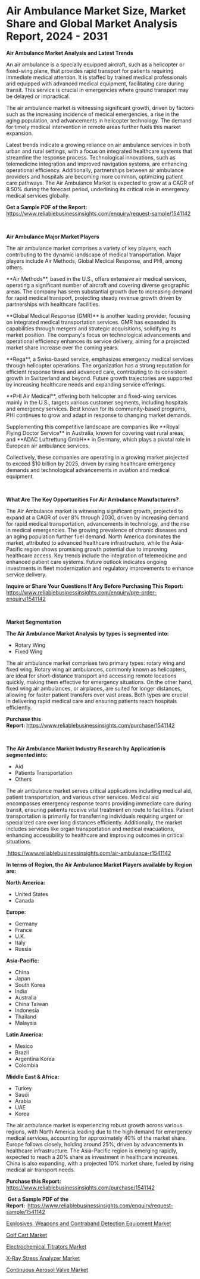 <p><h1>Air Ambulance Market Size, Market Share and Global Market Analysis Report, 2024 - 2031</h1></p><p><strong>Air Ambulance Market Analysis and Latest Trends</strong></p>
<p><p>An air ambulance is a specially equipped aircraft, such as a helicopter or fixed-wing plane, that provides rapid transport for patients requiring immediate medical attention. It is staffed by trained medical professionals and equipped with advanced medical equipment, facilitating care during transit. This service is crucial in emergencies where ground transport may be delayed or impractical.</p><p>The air ambulance market is witnessing significant growth, driven by factors such as the increasing incidence of medical emergencies, a rise in the aging population, and advancements in helicopter technology. The demand for timely medical intervention in remote areas further fuels this market expansion. </p><p>Latest trends indicate a growing reliance on air ambulance services in both urban and rural settings, with a focus on integrated healthcare systems that streamline the response process. Technological innovations, such as telemedicine integration and improved navigation systems, are enhancing operational efficiency. Additionally, partnerships between air ambulance providers and hospitals are becoming more common, optimizing patient care pathways. The Air Ambulance Market is expected to grow at a CAGR of 8.50% during the forecast period, underlining its critical role in emergency medical services globally.</p></p>
<p><strong>Get a Sample PDF of the Report:&nbsp;</strong> <a href="https://www.reliablebusinessinsights.com/enquiry/request-sample/1541142?utm_campaign=1138&utm_medium=2&utm_source=Github&utm_content=ia&utm_term=01112024&utm_id=air-ambulance">https://www.reliablebusinessinsights.com/enquiry/request-sample/1541142</a></p>
<p>&nbsp;</p>
<p><strong>Air Ambulance Major Market Players</strong></p>
<p><p>The air ambulance market comprises a variety of key players, each contributing to the dynamic landscape of medical transportation. Major players include Air Methods, Global Medical Response, and PHI, among others. </p><p>**Air Methods**, based in the U.S., offers extensive air medical services, operating a significant number of aircraft and covering diverse geographic areas. The company has seen substantial growth due to increasing demand for rapid medical transport, projecting steady revenue growth driven by partnerships with healthcare facilities.</p><p>**Global Medical Response (GMR)** is another leading provider, focusing on integrated medical transportation services. GMR has expanded its capabilities through mergers and strategic acquisitions, solidifying its market position. The company's focus on technological advancements and operational efficiency enhances its service delivery, aiming for a projected market share increase over the coming years.</p><p>**Rega**, a Swiss-based service, emphasizes emergency medical services through helicopter operations. The organization has a strong reputation for efficient response times and advanced care, contributing to its consistent growth in Switzerland and beyond. Future growth trajectories are supported by increasing healthcare needs and expanding service offerings.</p><p>**PHI Air Medical**, offering both helicopter and fixed-wing services mainly in the U.S., targets various customer segments, including hospitals and emergency services. Best known for its community-based programs, PHI continues to grow and adapt in response to changing market demands.</p><p>Supplementing this competitive landscape are companies like **Royal Flying Doctor Service** in Australia, known for covering vast rural areas, and **ADAC Luftrettung GmbH** in Germany, which plays a pivotal role in European air ambulance services.</p><p>Collectively, these companies are operating in a growing market projected to exceed $10 billion by 2025, driven by rising healthcare emergency demands and technological advancements in aviation and medical equipment.</p></p>
<p>&nbsp;</p>
<p><strong>What Are The Key Opportunities For Air Ambulance Manufacturers?</strong></p>
<p><p>The Air Ambulance market is witnessing significant growth, projected to expand at a CAGR of over 8% through 2030, driven by increasing demand for rapid medical transportation, advancements in technology, and the rise in medical emergencies. The growing prevalence of chronic diseases and an aging population further fuel demand. North America dominates the market, attributed to advanced healthcare infrastructure, while the Asia-Pacific region shows promising growth potential due to improving healthcare access. Key trends include the integration of telemedicine and enhanced patient care systems. Future outlook indicates ongoing investments in fleet modernization and regulatory improvements to enhance service delivery.</p></p>
<p><strong>Inquire or Share Your Questions If Any Before Purchasing This Report:</strong> <a href="https://www.reliablebusinessinsights.com/enquiry/pre-order-enquiry/1541142?utm_campaign=1138&utm_medium=2&utm_source=Github&utm_content=ia&utm_term=01112024&utm_id=air-ambulance">https://www.reliablebusinessinsights.com/enquiry/pre-order-enquiry/1541142</a></p>
<p>&nbsp;</p>
<p><strong>Market Segmentation</strong></p>
<p><strong>The Air Ambulance Market Analysis by types is segmented into:</strong></p>
<p><ul><li>Rotary Wing</li><li>Fixed Wing</li></ul></p>
<p><p>The air ambulance market comprises two primary types: rotary wing and fixed wing. Rotary wing air ambulances, commonly known as helicopters, are ideal for short-distance transport and accessing remote locations quickly, making them effective for emergency situations. On the other hand, fixed wing air ambulances, or airplanes, are suited for longer distances, allowing for faster patient transfers over vast areas. Both types are crucial in delivering rapid medical care and ensuring patients reach hospitals efficiently.</p></p>
<p><strong>Purchase this Report:&nbsp;</strong><a href="https://www.reliablebusinessinsights.com/purchase/1541142?utm_campaign=1138&utm_medium=2&utm_source=Github&utm_content=ia&utm_term=01112024&utm_id=air-ambulance">https://www.reliablebusinessinsights.com/purchase/1541142</a></p>
<p>&nbsp;</p>
<p><strong>The Air Ambulance Market Industry Research by Application is segmented into:</strong></p>
<p><ul><li>Aid</li><li>Patients Transportation</li><li>Others</li></ul></p>
<p><p>The air ambulance market serves critical applications including medical aid, patient transportation, and various other services. Medical aid encompasses emergency response teams providing immediate care during transit, ensuring patients receive vital treatment en route to facilities. Patient transportation is primarily for transferring individuals requiring urgent or specialized care over long distances efficiently. Additionally, the market includes services like organ transportation and medical evacuations, enhancing accessibility to healthcare and improving outcomes in critical situations.</p></p>
<p><a href="https://www.reliablebusinessinsights.com/air-ambulance-r1541142?utm_campaign=1138&utm_medium=2&utm_source=Github&utm_content=ia&utm_term=01112024&utm_id=air-ambulance">&nbsp;https://www.reliablebusinessinsights.com/air-ambulance-r1541142</a></p>
<p><strong>In terms of Region, the Air Ambulance Market Players available by Region are:</strong></p>
<p>
    <p> <strong> North America: </strong>
        <ul>
            <li>United States</li>
            <li>Canada</li>
        </ul>
        </p> 
    <p> <strong> Europe: </strong>
        <ul>
            <li>Germany</li>
            <li>France</li>
            <li>U.K.</li>
            <li>Italy</li>
            <li>Russia</li>
        </ul>
        </p> 
    <p> <strong> Asia-Pacific: </strong>
        <ul>
            <li>China</li>
            <li>Japan</li>
            <li>South Korea</li>
            <li>India</li>
            <li>Australia</li>
            <li>China Taiwan</li>
            <li>Indonesia</li>
            <li>Thailand</li>
            <li>Malaysia</li>
        </ul>
        </p> 
    <p> <strong> Latin America: </strong>
        <ul>
            <li>Mexico</li>
            <li>Brazil</li>
            <li>Argentina Korea</li>
            <li>Colombia</li>
        </ul>
        </p> 
    <p> <strong> Middle East & Africa: </strong>
        <ul>
            <li>Turkey</li>
            <li>Saudi</li>
            <li>Arabia</li>
            <li>UAE</li>
            <li>Korea</li>
        </ul>
    </p>
    </p>
<p><p>The air ambulance market is experiencing robust growth across various regions, with North America leading due to the high demand for emergency medical services, accounting for approximately 40% of the market share. Europe follows closely, holding around 25%, driven by advancements in healthcare infrastructure. The Asia-Pacific region is emerging rapidly, expected to reach a 20% share as investment in healthcare increases. China is also expanding, with a projected 10% market share, fueled by rising medical air transport needs.</p></p>
<p><strong>Purchase this Report: </strong><a href="https://www.reliablebusinessinsights.com/purchase/1541142?utm_campaign=1138&utm_medium=2&utm_source=Github&utm_content=ia&utm_term=01112024&utm_id=air-ambulance">https://www.reliablebusinessinsights.com/purchase/1541142</a></p>
<p>&nbsp;<strong>Get a Sample PDF of the Report:&nbsp;&nbsp;</strong><a href="https://www.reliablebusinessinsights.com/enquiry/request-sample/1541142?utm_campaign=1138&utm_medium=2&utm_source=Github&utm_content=ia&utm_term=01112024&utm_id=air-ambulance">https://www.reliablebusinessinsights.com/enquiry/request-sample/1541142</a></p>
<p><strong></strong></p>
<p><p><a href="https://www.linkedin.com/pulse/explosives-weapons-contraband-detection-equipment-market-outlook-acpmc?utm_campaign=1138&utm_medium=2&utm_source=Github&utm_content=ia&utm_term=01112024&utm_id=air-ambulance">Explosives, Weapons and Contraband Detection Equipment Market</a></p><p><a href="https://github.com/mynearvphamillwd7/Market-Research-Report-List-1/blob/main/golf-cart-market.md?utm_campaign=1138&utm_medium=2&utm_source=Github&utm_content=ia&utm_term=01112024&utm_id=air-ambulance">Golf Cart Market</a></p><p><a href="https://issuu.com/reportprime-2/docs/electrochemical-titrators-market-si_5484b2c19ee4c1?utm_campaign=1138&utm_medium=2&utm_source=Github&utm_content=ia&utm_term=01112024&utm_id=air-ambulance">Electrochemical Titrators Market</a></p><p><a href="https://www.linkedin.com/pulse/regulatory-landscape-its-influence-global-x-ray-stress-analyzer-uaqxc?utm_campaign=1138&utm_medium=2&utm_source=Github&utm_content=ia&utm_term=01112024&utm_id=air-ambulance">X-Ray Stress Analyzer Market</a></p><p><a href="https://issuu.com/reportprime-2/docs/continuous-aerosol-valve-market-siz_60a49837a68c34?utm_campaign=1138&utm_medium=2&utm_source=Github&utm_content=ia&utm_term=01112024&utm_id=air-ambulance">Continuous Aerosol Valve Market</a></p></p>